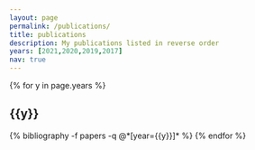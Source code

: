 ```yaml
---
layout: page
permalink: /publications/
title: publications
description: My publications listed in reverse order
years: [2021,2020,2019,2017]
nav: true
---
```


<div class="publications">

{% for y in page.years %}
  <h2 class="year">{{y}}</h2>
  {% bibliography -f papers -q @*[year={{y}}]* %}
{% endfor %}

</div>